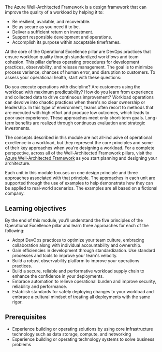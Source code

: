 The Azure Well-Architected Framework is a design framework that can improve the quality of a workload by helping it to:

- Be resilient, available, and recoverable.
- Be as secure as you need it to be.
- Deliver a sufficient return on investment.
- Support responsible development and operations.
- Accomplish its purpose within acceptable timeframes.

At the core of the Operational Excellence pillar are DevOps practices that ensure workload quality through standardized workflows and team cohesion. This pillar defines operating procedures for development practices, observability, and release management. The goal is to minimize process variance, chances of human error, and disruption to customers. To assess your operational health, start with these questions:

Do you execute operations with discipline?
Are customers using the workload with maximum predictability?
How do you learn from experience and collected data to drive continuous improvement?
Workload operations can devolve into chaotic practices when there's no clear ownership or leadership. In this type of environment, teams often resort to methods that are executed with high effort and produce low outcomes, which leads to poor user experience. These approaches meet only short-term goals. Long-term benefits are realized through continuous evaluation and strategic investments.

The concepts described in this module are not all-inclusive of operational excellence in a workload, but they represent the core principles and some of their key approaches when you're designing a workload. For a complete perspective, across all of the Well-Architected Framework pillars, visit the [Azure Well-Architected Framework](/azure/well-architected) as you start planning and designing your architecture.

Each unit in this module focuses on one design principle and three approaches associated with that principle. The approaches in each unit are supported through the use of examples to help demonstrate how they can be applied to real-world scenarios. The examples are all based on a fictional company.

## Learning objectives

By the end of this module, you'll understand the five principles of the Operational Excellence pillar and learn three approaches for each of the following:

- Adopt DevOps practices to optimize your team culture, embracing collaboration along with individual accountability and ownership.
- Gain efficiencies in development through standardization. Use standard processes and tools to improve your team's velocity.
- Build a robust observability platform to improve your operations practices.
- Build a secure, reliable and performative workload supply chain to enhance the confidence in your deployments.
- Embrace automation to relieve operational burden and improve security, reliability and performance.
- Establish standards for safely deploying changes to your workload and embrace a cultural mindset of treating all deployments with the same rigor.

## Prerequisites

- Experience building or operating solutions by using core infrastructure technology such as data storage, compute, and networking
- Experience building or operating technology systems to solve business problems
